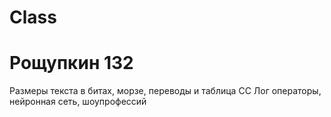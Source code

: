 # Class
# Рощупкин 132
Размеры текста в битах, морзе, переводы и таблица СС
Лог операторы, нейронная сеть, шоупрофессий
